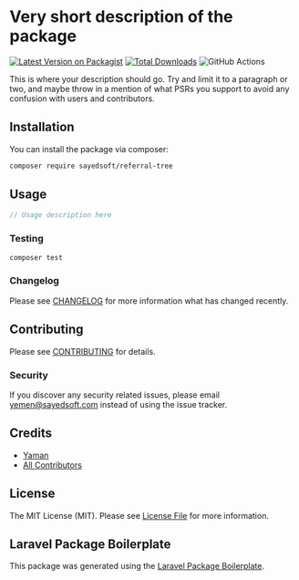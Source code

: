 # Very short description of the package

[![Latest Version on Packagist](https://img.shields.io/packagist/v/sayedsoft/referral-tree.svg?style=flat-square)](https://packagist.org/packages/sayedsoft/referral-tree)
[![Total Downloads](https://img.shields.io/packagist/dt/sayedsoft/referral-tree.svg?style=flat-square)](https://packagist.org/packages/sayedsoft/referral-tree)
![GitHub Actions](https://github.com/sayedsoft/referral-tree/actions/workflows/main.yml/badge.svg)

This is where your description should go. Try and limit it to a paragraph or two, and maybe throw in a mention of what PSRs you support to avoid any confusion with users and contributors.

## Installation

You can install the package via composer:

```bash
composer require sayedsoft/referral-tree
```

## Usage

```php
// Usage description here
```

### Testing

```bash
composer test
```

### Changelog

Please see [CHANGELOG](CHANGELOG.md) for more information what has changed recently.

## Contributing

Please see [CONTRIBUTING](CONTRIBUTING.md) for details.

### Security

If you discover any security related issues, please email yemen@sayedsoft.com instead of using the issue tracker.

## Credits

-   [Yaman](https://github.com/sayedsoft)
-   [All Contributors](../../contributors)

## License

The MIT License (MIT). Please see [License File](LICENSE.md) for more information.

## Laravel Package Boilerplate

This package was generated using the [Laravel Package Boilerplate](https://laravelpackageboilerplate.com).
